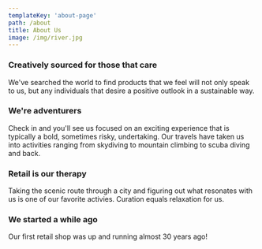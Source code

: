 ```yaml
---
templateKey: 'about-page'
path: /about
title: About Us
image: /img/river.jpg
---
```

### Creatively sourced for those that care
We've searched the world to find products that we feel will not only speak to us, but any individuals that desire a positive outlook in a sustainable way.

### We're adventurers
Check in and you'll see us focused on an exciting experience that is typically a bold, sometimes risky, undertaking. Our travels have taken us into activities ranging from skydiving to mountain climbing to scuba diving and back.

### Retail is our therapy
Taking the scenic route through a city and figuring out what resonates with us is one of our favorite activies. Curation equals relaxation for us.

### We started a while ago
Our first retail shop was up and running almost 30 years ago!
